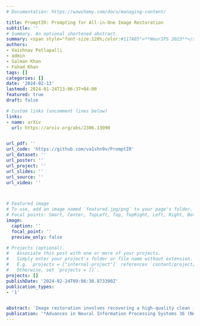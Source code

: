```yaml
---
# Documentation: https://wowchemy.com/docs/managing-content/

title: PromptIR: Prompting for All-in-One Image Restoration
subtitle: ''
# Summary. An optional shortened abstract.
summary: <span style="font-size:120%;color:#117A65">**NeurIPS 2023**</span> <br> PromptIR utilizes prompt-based learning to restore images across various degradation types and levels, achieving state-of-the-art results in denoising, deraining, and dehazing, providing an efficient plugin module for image restoration without prior knowledge of corruptions.
authors:
- Vaishnav Potlapalli
- admin
- Salman Khan
- Fahad Khan
tags: []
categories: []
date: '2024-02-13'
lastmod: 2024-01-24T13:06:37+04:00
featured: true
draft: false

# Custom links (uncomment lines below)
links:
- name: arXiv
  url: https://arxiv.org/abs/2306.13090


url_pdf: ''
url_code: 'https://github.com/va1shn9v/PromptIR'
url_dataset: ''
url_poster: ''
url_project: ''
url_slides: ''
url_source: ''
url_video: ''



# Featured image
# To use, add an image named `featured.jpg/png` to your page's folder.
# Focal points: Smart, Center, TopLeft, Top, TopRight, Left, Right, BottomLeft, Bottom, BottomRight.
image:
  caption: ''
  focal_point: ''
  preview_only: false

# Projects (optional).
#   Associate this post with one or more of your projects.
#   Simply enter your project's folder or file name without extension.
#   E.g. `projects = ["internal-project"]` references `content/project/deep-learning/index.md`.
#   Otherwise, set `projects = []`.
projects: []
publishDate: '2024-02-24T09:06:38.873390Z'
publication_types:
- '1'


abstract: 'Image restoration involves recovering a high-quality clean image from its degraded version. Deep learning-based methods have significantly improved image restoration performance, however, they have limited generalization ability to different degradation types and levels. This restricts their real-world application since it requires training individual models for each specific degradation and knowing the input degradation type to apply the relevant model. We present a prompt-based learning approach, PromptIR, for All-In-One image restoration that can effectively restore images from various types and levels of degradation. In particular, our method uses prompts to encode degradation-specific information, which is then used to dynamically guide the restoration network. This allows our method to generalize to different degradation types and levels, while still achieving state-of-the-art results on image denoising, deraining, and dehazing. Overall, PromptIR offers a generic and efficient plugin module with few lightweight prompts that can be used to restore images of various types and levels of degradation with no prior information on the corruptions present in the image.'
publication: '*Advances in Neural Information Processing Systems 36 (NeurIPS 2023)*'
---
```

